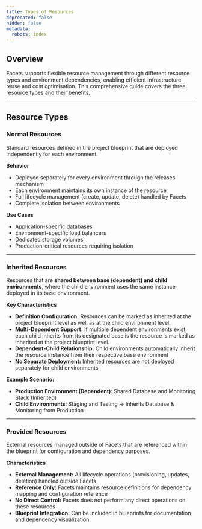 ```yaml
---
title: Types of Resources
deprecated: false
hidden: false
metadata:
  robots: index
---
```

## Overview

Facets supports flexible resource management through different resource types and environment dependencies, enabling efficient infrastructure reuse and cost optimisation. This comprehensive guide covers the three resource types and their benefits.

***

## Resource Types

### Normal Resources

Standard resources defined in the project blueprint that are deployed independently for each environment.

**Behavior**

* Deployed separately for every environment through the releases mechanism
* Each environment maintains its own instance of the resource
* Full lifecycle management (create, update, delete) handled by Facets
* Complete isolation between environments

**Use Cases**

* Application-specific databases
* Environment-specific load balancers
* Dedicated storage volumes
* Production-critical resources requiring isolation

***

### Inherited Resources

Resources that are **shared between base (dependent) and child environments**, where the child environment uses the same instance deployed in its base environment.

**Key Characteristics**

* **Definition Configuration:** Resources can be marked as inherited at the project blueprint level as well as at the child environment level.
* **Multi-Dependent Support:** If multiple dependent environments exist, each child inherits from its designated base is the resource is marked as inherited at the project blueprint level.
* **Dependent-Child Relationship:** Child environments automatically inherit the resource instance from their respective base environment
* **No Separate Deployment:** Inherited resources are not deployed separately for child environments

**Example Scenario:**

* **Production Environment (Dependent)**: Shared Database and Monitoring Stack (Inherited)
* **Child Environments**: Staging and Testing → Inherits Database & Monitoring from Production

***

### Provided Resources

External resources managed outside of Facets that are referenced within the blueprint for configuration and dependency purposes.

**Characteristics**

* **External Management:** All lifecycle operations (provisioning, updates, deletion) handled outside Facets
* **Reference Only:** Facets maintains resource definitions for dependency mapping and configuration reference
* **No Direct Control:** Facets does not perform any direct operations on these resources
* **Blueprint Integration:** Can be included in blueprints for documentation and dependency visualization